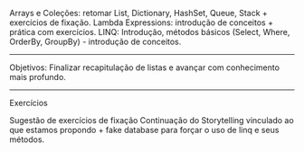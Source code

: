 Arrays e Coleções: retomar List, Dictionary, HashSet, Queue, Stack + exercícios de fixação.
Lambda Expressions: introdução de conceitos + prática com exercícios.
LINQ: Introdução, métodos básicos (Select, Where, OrderBy, GroupBy) - introdução de conceitos.


---
Objetivos:
Finalizar recapitulação de listas e avançar com conhecimento mais profundo.

---
Exercícios

Sugestão de exercícios de fixação
Continuação do Storytelling vinculado ao que estamos propondo + fake database para forçar o uso de linq e seus métodos.

